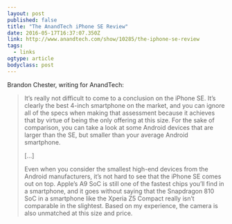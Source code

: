 ```yaml
---
layout: post 
published: false 
title: "The AnandTech iPhone SE Review" 
date: 2016-05-17T16:37:07.350Z 
link: http://www.anandtech.com/show/10285/the-iphone-se-review 
tags:
  - links
ogtype: article 
bodyclass: post 
---
```


Brandon Chester, writing for AnandTech:

> It’s really not difficult to come to a conclusion on the iPhone SE. It’s clearly the best 4-inch smartphone on the market, and you can ignore all of the specs when making that assessment because it achieves that by virtue of being the only offering at this size. For the sake of comparison, you can take a look at some Android devices that are larger than the SE, but smaller than your average Android smartphone.
> 
> [...]
> 
> Even when you consider the smallest high-end devices from the Android manufacturers, it’s not hard to see that the iPhone SE comes out on top. Apple’s A9 SoC is still one of the fastest chips you’ll find in a smartphone, and it goes without saying that the Snapdragon 810 SoC in a smartphone like the Xperia Z5 Compact really isn’t comparable in the slightest. Based on my experience, the camera is also unmatched at this size and price.
